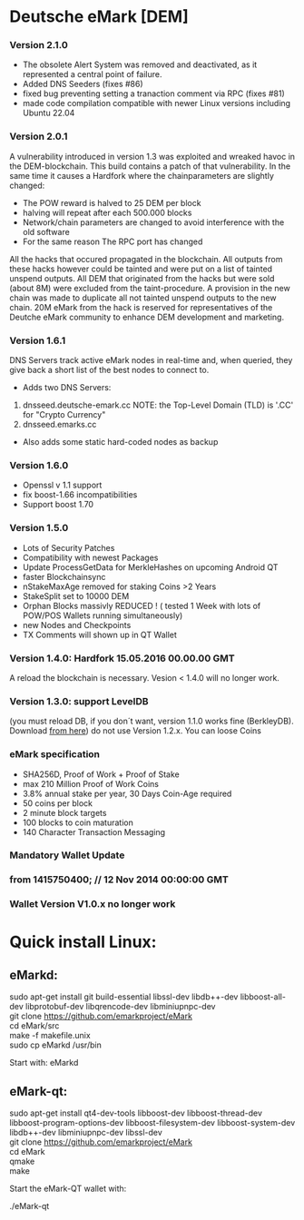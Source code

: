 # Deutsche eMark [DEM] #

### Version 2.1.0 ###
  - The obsolete Alert System was removed and deactivated, as it represented a central point of failure.
  - Added DNS Seeders (fixes #86)
  - fixed bug preventing setting a tranaction comment via RPC (fixes #81)
  - made code compilation compatible with newer Linux versions including Ubuntu 22.04

### Version 2.0.1 ###
  A vulnerability introduced in version 1.3 was exploited and wreaked havoc in the DEM-blockchain.
  This build contains a patch of that vulnerability. In the same time it causes a Hardfork where the chainparameters are slightly changed:
  - The POW reward is halved to 25 DEM per block
  - halving will repeat after each 500.000 blocks
  - Network/chain parameters are changed to avoid interference with the old software
  - For the same reason The RPC port has changed

  All the hacks that occured propagated in the blockchain. All outputs from these hacks however could be tainted and were put on a list of tainted unspend outputs. All DEM that originated from the hacks but were sold (about 8M) were excluded from the taint-procedure. A provision in the new chain was made to duplicate all not tainted unspend outputs to the new chain. 20M eMark from the hack is reserved for representatives of the Deutche eMark community to enhance DEM development and marketing.

### Version 1.6.1 ###
  DNS Servers track active eMark nodes in real-time and,
  when queried, they give back a short list of the best nodes to connect to.
- Adds two DNS Servers:
1. dnsseed.deutsche-emark.cc	NOTE: the Top-Level Domain (TLD) is  '.CC' for "Crypto Currency"
1. dnsseed.emarks.cc	

 - Also adds some static hard-coded nodes as backup
 
### Version 1.6.0 ###
- Openssl v 1.1 support
- fix boost-1.66 incompatibilities
- Support boost 1.70

### Version 1.5.0 ###
- Lots of Security Patches
- Compatibility with newest Packages
- Update ProcessGetData for MerkleHashes on upcoming Android QT
- faster Blockchainsync
- nStakeMaxAge removed for staking Coins >2 Years
- StakeSplit set to 10000 DEM
- Orphan Blocks massivly REDUCED ! ( tested 1 Week with lots of POW/POS Wallets running simultaneously)
- new Nodes and Checkpoints
- TX Comments will shown up in QT Wallet

### Version 1.4.0: Hardfork 15.05.2016 00.00.00 GMT 
A reload the blockchain is necessary.
Vesion < 1.4.0 will no longer work.

### Version 1.3.0: support LevelDB 
(you must reload DB, if you don´t want, version 1.1.0 works fine (BerkleyDB). Download [from here](https://github.com/emarkproject/DEM/releases ))
do not use Version 1.2.x. You can loose Coins

### eMark specification ###
- SHA256D, Proof of Work + Proof of Stake
- max 210 Million Proof of Work Coins
- 3.8% annual stake per year, 30 Days Coin-Age required
- 50 coins per block
- 2 minute block targets
- 100 blocks to coin maturation
- 140 Character Transaction Messaging

### Mandatory Wallet Update ###
### from 1415750400; // 12 Nov 2014 00:00:00 GMT ###
### Wallet Version V1.0.x no longer work ###


Quick install Linux:
====================

eMarkd:
-------
sudo apt-get install git build-essential libssl-dev libdb++-dev libboost-all-dev libprotobuf-dev libqrencode-dev libminiupnpc-dev  
git clone https://github.com/emarkproject/eMark  
cd eMark/src  
make -f makefile.unix  
sudo cp eMarkd /usr/bin  

Start with: eMarkd

eMark-qt:
---------
sudo apt-get install qt4-dev-tools libboost-dev libboost-thread-dev libboost-program-options-dev libboost-filesystem-dev libboost-system-dev libdb++-dev libminiupnpc-dev libssl-dev  
git clone https://github.com/emarkproject/eMark  
cd eMark  
qmake  
make  

Start the eMark-QT wallet with:

./eMark-qt

